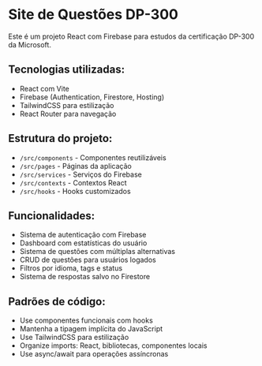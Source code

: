 <!-- Use this file to provide workspace-specific custom instructions to Copilot. For more details, visit https://code.visualstudio.com/docs/copilot/copilot-customization#_use-a-githubcopilotinstructionsmd-file -->

# Site de Questões DP-300

Este é um projeto React com Firebase para estudos da certificação DP-300 da Microsoft.

## Tecnologias utilizadas:
- React com Vite
- Firebase (Authentication, Firestore, Hosting)
- TailwindCSS para estilização
- React Router para navegação

## Estrutura do projeto:
- `/src/components` - Componentes reutilizáveis
- `/src/pages` - Páginas da aplicação
- `/src/services` - Serviços do Firebase
- `/src/contexts` - Contextos React
- `/src/hooks` - Hooks customizados

## Funcionalidades:
- Sistema de autenticação com Firebase
- Dashboard com estatísticas do usuário
- Sistema de questões com múltiplas alternativas
- CRUD de questões para usuários logados
- Filtros por idioma, tags e status
- Sistema de respostas salvo no Firestore

## Padrões de código:
- Use componentes funcionais com hooks
- Mantenha a tipagem implícita do JavaScript
- Use TailwindCSS para estilização
- Organize imports: React, bibliotecas, componentes locais
- Use async/await para operações assíncronas
